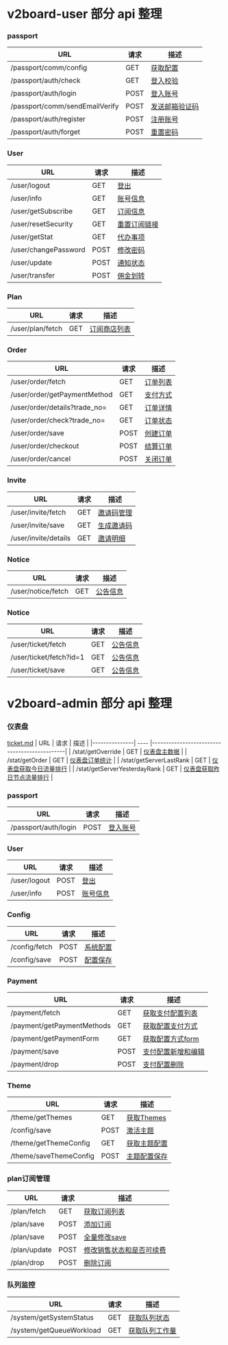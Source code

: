 # v2board-user 部分 api 整理

### passport

| URL                            | 请求 | 描述                                            |
| ------------------------------ | ---- | ----------------------------------------------- |
| /passport/comm/config          | GET  | [获取配置](/user/passport.md/#1获取配置)             |
| /passport/auth/check           | GET  | [登入校验](/user/passport.md/#2登入校验)             |
| /passport/auth/login           | POST | [登入账号](/user/passport.md/#3登入账号)             |
| /passport/comm/sendEmailVerify | POST | [发送邮箱验证码](/user/passport.md/#4发送邮箱验证码) |
| /passport/auth/register        | POST | [注册账号](/user/passport.md/#5注册账号)             |
| /passport/auth/forget          | POST | [重置密码](/user/passport.md/#6重置密码)             |

### User

| URL                  | 请求 | 描述                                   |
| -------------------- | ---- | -------------------------------------- |
| /user/logout         | GET  | [登出](/user/user.md/#1登出)                |
| /user/info           | GET  | [账号信息](/user/user.md/#2账号信息)        |
| /user/getSubscribe   | GET  | [订阅信息](/user/user.md/#3订阅信息)        |
| /user/resetSecurity  | GET  | [重置订阅链接](/user/user.md/#重置订阅链接) |
| /user/getStat        | GET  | [代办事项](/user/user.md/#5代办事项)        |
| /user/changePassword | POST | [修改密码](/user/user.md/#6修改密码)        |
| /user/update         | POST | [通知状态](/user/user.md/#7通知状态)        |
| /user/transfer       | POST | [佣金划转](/user/user.md/#8佣金划转)        |

### Plan

| URL              | 请求 | 描述                                    |
| ---------------- | ---- | --------------------------------------- |
| /user/plan/fetch | GET  | [订阅商店列表](/user/plan.md/#1订阅商店列表) |

### Order

| URL                           | 请求 | 描述                             |
| ----------------------------- | ---- | -------------------------------- |
| /user/order/fetch             | GET  | [订单列表](/user/order.md/#1订单列表) |
| /user/order/getPaymentMethod  | GET  | [支付方式](/user/order.md/#2支付方式) |
| /user/order/details?trade_no= | GET  | [订单详情](/user/order.md/#3订单详情) |
| /user/order/check?trade_no=   | GET  | [订单状态](/user/order.md/#4订单状态) |
| /user/order/save              | POST | [创建订单](/user/order.md/#5创建订单) |
| /user/order/checkout          | POST | [结算订单](/user/order.md/#6结算订单) |
| /user/order/cancel            | POST | [关闭订单](/user/order.md/#7关闭订单) |

### Invite

| URL                  | 请求 | 描述                                  |
| -------------------- | ---- | ------------------------------------- |
| /user/invite/fetch   | GET  | [邀请码管理](/user/invite.md/#1邀请码管理) |
| /user/invite/save    | GET  | [生成邀请码](/user/invite.md/#2生成邀请码) |
| /user/invite/details | GET  | [邀请明细](/user/invite.md/#3邀请明细)     |

### Notice

| URL                | 请求 | 描述                              |
| ------------------ | ---- | --------------------------------- |
| /user/notice/fetch | GET  | [公告信息](/user/notice.md/#1公告信息) |


### Notice

| URL                    | 请求 | 描述                             |
|------------------------| ---- |--------------------------------|
| /user/ticket/fetch     | GET  | [公告信息](/user/ticket.md/#1工单列表) |
| /user/ticket/fetch?id=1 | GET  | [公告信息](/user/ticket.md/#2工单详情) |
| /user/ticket/save      | GET  | [公告信息](/user/ticket.md/#3新的工单) |


# v2board-admin 部分 api 整理

### 仪表盘
[ticket.md](admin%2Fticket.md)
| URL           | 请求 | 描述                                           |
|---------------| ---- |----------------------------------------------|
| /stat/getOverride | GET | [仪表盘主数据](/admin/state.md/#1仪表盘主数据)           |
| /stat/getOrder | GET | [仪表盘订单统计](/admin/state.md/#2仪表盘订单统计)         |
| /stat/getServerLastRank | GET | [仪表盘获取今日流量排行](/admin/state.md/#3仪表盘获取今日流量排行) |
| /stat/getServerYesterdayRank | GET | [仪表盘获取昨日节点流量排行](/admin/state.md/#4仪表盘获取昨日节点流量排行)          |

### passport

| URL                            | 请求 | 描述                                |
| ------------------------------ | ---- |-----------------------------------|
| /passport/auth/login           | POST | [登入账号](/admin/passport.md/#1登入账号) |

### User

| URL                         | 请求 | 描述                            |
| --------------------------- | ---- |-------------------------------|
| /user/logout         | POST | [登出](/admin/user.md/#1登出)     |
| /user/info          | POST | [账号信息](/admin/user.md/#2账号信息) |

### Config

| URL           | 请求 | 描述                              |
|---------------| ---- |---------------------------------|
| /config/fetch | POST | [系统配置](/admin/config.md/#1系统配置) |
| /config/save  | POST | [配置保存](/admin/config.md/#2配置保存)   |

### Payment

| URL           | 请求 | 描述                                            |
|---------------| ---- |-----------------------------------------------|
| /payment/fetch | GET | [获取支付配置列表](/admin/payment.md/#1支付配置列表)        |
| /payment/getPaymentMethods | GET | [获取配置支付方式](/admin/payment.md/#2获取支付方式)        |
| /payment/getPaymentForm | GET | [获取配置方式form](/admin/payment.md/#3获取支付类form配置) |
| /payment/save  | POST | [支付配置新增和编辑](/admin/payment.md/#4支付方式新增和修改)    |
| /payment/drop  | POST | [支付配置删除](/admin/payment.md/#5支付方式删除)          |


### Theme

| URL           | 请求 | 描述                                           |
|---------------| ---- |----------------------------------------------|
| /theme/getThemes | GET | [获取Themes](/admin/theme.md/#1获取Themes)       |
| /config/save | POST | [激活主题](/admin/theme.md/#2激活主题)           |
| /theme/getThemeConfig | GET | [获取主题配置](/admin/theme.md/#3获取主题配置) |
| /theme/saveThemeConfig  | POST | [主题配置保存](/admin/theme.md/#4主题配置保存)   |


### plan订阅管理

| URL           | 请求 | 描述                                        |
|---------------| ---- |-------------------------------------------|
| /plan/fetch | GET | [获取订阅列表](/admin/plan.md/#1获取订阅列表)         |
| /plan/save | POST | [添加订阅](/admin/plan.md/#2添加订阅)             |
| /plan/save | POST | [全量修改save](/admin/plan.md/#3修改订阅save全量版本) |
| /plan/update  | POST | [修改销售状态和是否可续费](/admin/plan.md/#4修改订阅)     |
| /plan/drop  | POST | [删除订阅](/admin/plan.md/#5删除订阅)             |



### 队列监控

| URL           | 请求 | 描述                                  |
|---------------| ---- |-------------------------------------|
| /system/getSystemStatus | GET | [获取队列状态](/admin/system.md/#1队列监控获取队列状态) |
| /system/getQueueWorkload | GET | [获取队列工作量](/admin/system.md/#2队列监控获取队列工作量)    |


